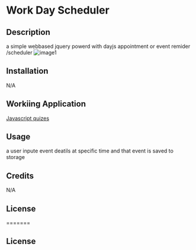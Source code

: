 #  Work Day Scheduler




## Description
 a simple webbased jquery powerd with dayjs appointment or event remider /scheduler
 ![image1](https://i.ibb.co/QYg40TJ/Untitled.jpg)




## Installation

N/A
## Workiing Application
[Javascript quizes](https://kumenger.github.io/work-day-Scheduler/)

## Usage

a user inpute event deatils at specific time and that event is saved to storage

## Credits
N/A

## License
=======
## License

